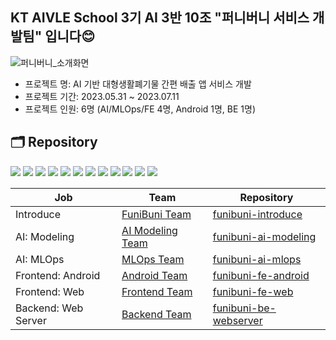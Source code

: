 ## KT AIVLE School 3기 AI 3반 10조 "퍼니버니 서비스 개발팀" 입니다😊

![퍼니버니_소개화면](https://github.com/KT-AIVLE-3rd-AI-Team10/funibuni-fe-android/assets/33805423/1ccbdc7b-41cb-426d-9867-702cc55320ef)

- 프로젝트 명: AI 기반 대형생활폐기물 간편 배출 앱 서비스 개발
- 프로젝트 기간: 2023.05.31 ~ 2023.07.11
- 프로젝트 인원: 6명 (AI/MLOps/FE 4명, Android 1명, BE 1명)

## 🗂 Repository
<p>
  <img src="https://img.shields.io/badge/Python-3776AB?style=flat&logo=python&logoColor=white"/>
  <img src="https://img.shields.io/badge/YOLO-00FFFF?style=flat&logo=yolo&logoColor=white"/>
  <img src="https://img.shields.io/badge/MLflow-0194E2?style=flat&logo=mlflow&logoColor=white"/>
  <img src="https://img.shields.io/badge/Android-3DDC84?style=flat&logo=android&logoColor=white"/>
  <img src="https://img.shields.io/badge/Kotlin-7F52FF?style=flat&logo=kotlin&logoColor=white"/>
  <img src="https://img.shields.io/badge/NGINX-009639?style=flat&logo=nginx&logoColor=white"/>
  <img src="https://img.shields.io/badge/HTML-E34F26?style=flat&logo=html5&logoColor=white"/>
  <img src="https://img.shields.io/badge/CSS-1572B6?style=flat&logo=css3&logoColor=white"/>
  <img src="https://img.shields.io/badge/Tailwind CSS-06B6D4?style=flat&logo=tailwindcss&logoColor=white"/>
  <img src="https://img.shields.io/badge/Django-092E20?style=flat&logo=django&logoColor=white"/>
  <img src="https://img.shields.io/badge/MySQL-4479A1?style=flat&logo=mysql&logoColor=white"/>
  <img src="https://img.shields.io/badge/Amazon AWS-232F3E?style=flat&logo=amazonaws&logoColor=white"/>
</p>

| Job                 | Team                                                                                      | Repository                                                                               |
|---------------------|-------------------------------------------------------------------------------------------|------------------------------------------------------------------------------------------|
| Introduce           | [FuniBuni Team](https://github.com/orgs/KT-AIVLE-3rd-AI-Team10/teams/funibuni-team/teams) | [funibuni-introduce](https://github.com/KT-AIVLE-3rd-AI-Team10/funibuni-introduce)       |
| AI: Modeling        | [AI Modeling Team](https://github.com/orgs/KT-AIVLE-3rd-AI-Team10/teams/ai-modeling)      | [funibuni-ai-modeling](https://github.com/KT-AIVLE-3rd-AI-Team10/funibuni-ai-modeling)   |
| AI: MLOps           | [MLOps Team](https://github.com/orgs/KT-AIVLE-3rd-AI-Team10/teams/mlops-enginner)         | [funibuni-ai-mlops](https://github.com/KT-AIVLE-3rd-AI-Team10/funibuni-ai-mlops)         |
| Frontend: Android   | [Android Team](https://github.com/orgs/KT-AIVLE-3rd-AI-Team10/teams/android-developer)    | [funibuni-fe-android](https://github.com/KT-AIVLE-3rd-AI-Team10/funibuni-fe-android)     |
| Frontend: Web       | [Frontend Team](https://github.com/orgs/KT-AIVLE-3rd-AI-Team10/teams/frontend-developer)  | [funibuni-fe-web](https://github.com/KT-AIVLE-3rd-AI-Team10/funibuni-fe-web)             |
| Backend: Web Server | [Backend Team](https://github.com/orgs/KT-AIVLE-3rd-AI-Team10/teams/backend-developer)    | [funibuni-be-webserver](https://github.com/KT-AIVLE-3rd-AI-Team10/funibuni-be-webserver) |
